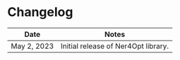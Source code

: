 # Changelog

| Date        | Notes                               |
|-------------|-------------------------------------|
| May 2, 2023 | Initial release of Ner4Opt library. |
